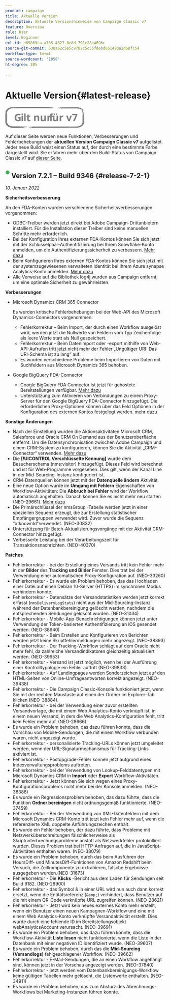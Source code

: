 ```yaml
---
product: campaign
title: Aktuelle Version
description: Aktuelle Versionshinweise von Campaign Classic v7
feature: Overview
role: User
level: Beginner
exl-id: d65869ca-a785-4327-8e8d-791c28e4696c
source-git-commit: 630a62c5e5c9782c5c55fdebd651493a2d68fc54
workflow-type: tm+mt
source-wordcount: '1058'
ht-degree: 30%

---
```


# Aktuelle Version{#latest-release}

![](../../assets/v7-only.svg)

Auf dieser Seite werden neue Funktionen, Verbesserungen und Fehlerbehebungen der **aktuellen Version Campaign Classic v7** aufgelistet. Jeder neue Build weist einen Status auf, der durch eine bestimmte Farbe dargestellt wird. Sie erfahren mehr über den Build-Status von Campaign Classic v7 auf [dieser Seite](rn-overview.md).

## ![](assets/do-not-localize/green_2.png) Version 7.2.1 – Build 9346 {#release-7-2-1}

_10. Januar 2022_

**Sicherheitsverbesserung**

An den FDA-Konten wurden verschiedene Sicherheitsverbesserungen vorgenommen:

* ODBC-Treiber werden jetzt direkt bei Adobe Campaign-Drittanbietern installiert. Für die Installation dieser Treiber sind keine manuellen Schritte mehr erforderlich.
* Bei der Konfiguration Ihres externen FDA-Kontos können Sie sich jetzt mit der Schlüsselpaar-Authentifizierung bei Ihrem Snowflake-Konto anmelden, um die Authentifizierungssicherheit zu verbessern. [Mehr dazu](../../installation/using/configure-fda-snowflake.md)
* Beim Konfigurieren Ihres externen FDA-Kontos können Sie sich jetzt mit der systemzugewiesenen verwalteten Identität bei Ihrem Azure synapse Analytics-Konto anmelden. [Mehr dazu](../../installation/using/configure-fda-synapse.md#azure-external)
* Alle Verweise auf die Bibliothek log4j wurden aus Campaign entfernt, um eine optimale Sicherheit zu gewährleisten.

**Verbesserungen**

* Microsoft Dynamics CRM 365 Connector

   Es wurden kritische Fehlerbehebungen bei der Web-API des Microsoft Dynamics-Connectors vorgenommen:

   * Fehlerkorrektur – Beim Import, der durch einen Workflow ausgelöst wird, werden jetzt die Nullwerte von Feldern vom Typ Zeichenfolge als leere Werte statt als Null gespeichert.
   * Fehlerkorrektur – Beim Datenimport oder -export mithilfe von Web-API-Aufrufen tritt jetzt nicht mehr der Fehler „Ungültiger URI: Das URI-Schema ist zu lang“ auf:
   * Es wurden verschiedene Probleme beim Importieren von Daten mit Suchfeldern aus Microsoft Dynamics 365 behoben.

* Google BigQuery FDA-Connector

   * Google BigQuery FDA Connector ist jetzt für gehostete Bereitstellungen verfügbar. [Mehr dazu](../../installation/using/configure-fda-google-big-query.md)
   * Unterstützung zum Aktivieren von Verbindungen zu einem Proxy-Server für den Google BigQuery FDA-Connector hinzugefügt. Die erforderlichen Proxy-Optionen können über das Feld Optionen in der Konfiguration des externen Kontos festgelegt werden. [mehr dazu](../../installation/using/configure-fda-google-big-query.md#google-external)

**Sonstige Änderungen**

* Nach der Einstellung wurden die Aktionsaktivitäten Microsoft CRM, Salesforce und Oracle CRM On Demand aus der Benutzeroberfläche entfernt. Um die Datensynchronisation zwischen Adobe Campaign und einem CRM-System zu konfigurieren, können Sie die Aktivität „CRM-Connector“ verwenden. [Mehr dazu](../../workflow/using/crm-connector.md)
* Die **[!UICONTROL Verschlüsselte Kennung]** wurde dem Besucherschema (nms:visitor) hinzugefügt. Dieses Feld wird berechnet und ist für Web-Programme vorgesehen. Dies gilt, wenn der Kanal Line in der Mid-Sourcing-Instanz konfiguriert ist.
* CRM-Datenquellen können jetzt mit der **Datenquelle ändern** Aktivität.
* Eine neue Option wurde im **Umgang mit Fehlern** Eigenschaften von Workflow-Aktivitäten: Die **Abbruch bei Fehler** wird der Workflow automatisch angehalten. Danach können Sie es nicht mehr neu starten (NEO-29661). [Mehr dazu](../../workflow/using/advanced-parameters.md#in-case-of-errors)
* Die Primärschlüssel der nmsGroup -Tabelle werden jetzt in einer speziellen Sequenz erzeugt, die zur Erstellung statistischer Empfängergruppen verwendet wird. Zuvor wurde die Sequenz &quot;xtknownId&quot;verwendet. (NEO-30832)
* Unterstützung für Batch-Aktualisierungsvorgänge mit der Aktivität CRM-Connector hinzugefügt.
* Verbesserte Leistung bei der Verarbeitungszeit für Transaktionsnachrichten. (NEO-40370)

**Patches**

* Fehlerkorrektur - bei der Erstellung eines Versands tritt kein Fehler mehr in der **Bilder** des **Tracking und Bilder** Fenster. Dies trat bei der Verwendung einer automatischen Proxy-Konfiguration auf. (NEO-33260)
* Fehlerkorrektur - Es wurde ein Problem behoben, das das Hochladen einer Datei auf einen Debian 10-Server (HTTPS) im synchronen Modus verhindern konnte.
* Fehlerkorrektur - Datensätze der Versandstatistiken werden jetzt korrekt erfasst (`nmsDeliveryLogStats`) nicht aus der Mid-Sourcing-Instanz während der Datenbankbereinigung gelöscht werden, nachdem die entsprechenden Sendungen gelöscht wurden. (NEO-31034)
* Fehlerkorrektur - Mobile-App-Benachrichtigungen können jetzt unter Verwendung der Token-basierten Authentifizierung an iOS gesendet werden. (NEO-38640)
* Fehlerkorrektur - Beim Erstellen und Konfigurieren von Berichten werden jetzt keine Skriptfehlermeldungen mehr angezeigt. (NEO-38393)
* Fehlerkorrektur - Der Tracking-Workflow schlägt auf dem Oracle nicht mehr fehl, da zahlreiche Versandindikatoren gleichzeitig aktualisiert werden. (NEO-39653)
* Fehlerkorrektur - Versand ist jetzt möglich, wenn bei der Ausführung einer Kontrolltypologie ein Fehler auftritt (NEO-39833).
* Fehlerkorrektur - Auf Landingpages werden Sonderzeichen jetzt auf den HTML-Seiten von Online-Umfrageantworten korrekt angezeigt. (NEO-39438)
* Fehlerkorrektur - Die Campaign Classic-Konsole funktioniert jetzt, wenn Sie mit der rechten Maustaste auf einen der Ordner im Explorer-Tab klicken (NEO-38884).
* Fehlerkorrektur - bei der Verwendung einer zuvor erstellten Versandvorlage, die mit einem Web Analytics-Konto verknüpft ist, in einem neuen Versand, in dem die Web Analytics-Konfiguration fehlt, tritt kein Fehler mehr auf. (NEO-28666)
* Es wurde ein Problem behoben, das dazu führen konnte, dass die Vorschau von Mobile-Sendungen, die mit einem Workflow verbunden waren, nicht angezeigt wurde.
* Fehlerkorrektur - personalisierte Tracking-URLs können jetzt umgeleitet werden, wenn der URL-Signaturmechanismus für Tracking-Links aktiviert ist.
* Fehlerkorrektur - Postupgrade-Fehler können jetzt aufgrund eines Indexverwaltungsproblems auftreten.
* Fehlerkorrektur - bei der Verwendung von Lookup-Felddatentypen mit Microsoft Dynamics CRM in **Import** oder **Export** Workflow-Aktivitäten.
* Fehlerkorrektur - Jetzt können Sie sich wegen eines Proxy-Konfigurationsproblems nicht mehr bei der Konsole anmelden. (NEO-38388)
* Es wurde ein Regressionsproblem behoben, das dazu führte, dass die Funktion **Ordner bereinigen** nicht ordnungsgemäß funktionierte. (NEO-37459)
* Fehlerkorrektur - Bei der Verwendung von XML-Datenfeldern mit dem Microsoft Dynamics CRM-Konto tritt jetzt kein Fehler mehr auf, wenn die referenzierte XML doppelte Anführungszeichen enthält.
* Es wurde ein Fehler behoben, der dazu führte, dass Probleme mit Netzwerküberschreitungen fälschlicherweise als Skriptunterbrechungsprobleme anstatt als Netzwerkfehler protokolliert wurden. Dieses Problem trat bei HTTP-Anfragen auf, die in JavaScript-Aktivitäten enthalten waren. (NEO-38079)
* Es wurde ein Problem behoben, durch das beim Ausführen der HoursDiff- und MinutesDiff-Funktionen von Amazon Redshift beim Versuch, die Zeitkomponente zu extrahieren, falsche Ergebnisse ausgegeben wurden.(NEO-31673)
* Fehlerkorrektur - Die **Klicks** -Bericht aus dem Laden für Sendungen seit Build 9182. (NEO-28900)
* Fehlerkorrektur - das Symbol &amp; in einer URL wird nun auch dann korrekt ersetzt, wenn die Entitätsreferenz (`&amp;`) verhindert, dass Benutzer auf die mit einem QR-Code verknüpfte URL zugreifen können. (NEO-28621)
* Fehlerkorrektur - Jetzt wird kein neues externes Konto mehr erstellt, wenn ein Benutzer einen neuen Kampagnen-Workflow und eine mit einem Web Analytics-Konto verknüpfte Versandaktivität erstellt. Dies wurde durch eine fehlende ID im Bereitstellungsobjekt webAnalyticsAccount verursacht. (NEO-39691)
* Es wurde ein Problem behoben, das dazu führen konnte, dass die Workflow-Aktivität **Liste lesen** nicht funktionierte, wenn die Liste in der Datenbank mit einer negativen ID identifiziert wurde. (NEO-39607)
* Es wurde ein Problem behoben, durch das die **Mid-Sourcing (Versandlogs)** fehlgeschlagener Workflow. (NEO-39662)
* Fehlerkorrektur - E-Mail-Sendungen, die an einen Workflow angehängt sind, können jetzt in der Vorschau angezeigt werden. (NEO-37840)
* Fehlerkorrektur - jetzt werden vom Datenbankbereinigungs-Workflow keine gültigen Tabellen mehr gelöscht, die Listenwerte enthalten. (NEO-34911)
* Es wurde ein Problem behoben, das zum Absturz des Abrechnungs-Workflows bei Marketing-Instanzen führen konnte.
